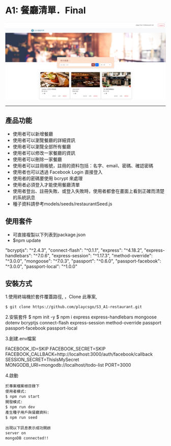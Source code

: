 A1: 餐廳清單．Final 
====

![成果畫面](https://github.com/playcsgo/S3_A1-restaurant/blob/main/cover.png)

-------
產品功能
-----
- 使用者可以新增餐廳
- 使用者可以瀏覽餐廳的詳細資訊
- 使用者可以瀏覽全部所有餐廳
- 使用者可以修改一家餐廳的資訊
- 使用者可以刪除一家餐廳
- 使用者可以註冊帳號，註冊的資料包括：名字、email、密碼、確認密碼
- 使用者也可以透過 Facebook Login 直接登入
- 使用者的密碼要使用 bcrypt 來處理
- 使用者必須登入才能使用餐廳清單
- 使用者登出、註冊失敗、或登入失敗時，使用者都會在畫面上看到正確而清楚的系統訊息
- 種子資料請參考models/seeds/restaurantSeed.js

使用套件
-----
- 可直接複製以下列表到package.json
- $npm update

"bcryptjs": "^2.4.3",
"connect-flash": "^0.1.1",
"express": "^4.18.2",
"express-handlebars": "^7.0.6",
"express-session": "^1.17.3",
"method-override": "^3.0.0",
"mongoose": "^7.0.3",
"passport": "^0.6.0",
"passport-facebook": "^3.0.0",
"passport-local": "^1.0.0"


安裝方式
----
1.使用終端機於套件覆蓋路徑, ，Clone 此專案, 

    $ git clone https://github.com/playcsgo/S3_A1-restaurant.git
    
2.安裝套件 
    $ npm init -y
    $ npm i express express-handlebars mongoose dotenv bcryptjs connect-flash express-session method-override passport passport-facebook passport-local
    
3.創建.env檔案 

FACEBOOK_ID=SKIP
FACEBOOK_SECRET=SKIP
FACEBOOK_CALLBACK=http://localhost:3000/auth/facebook/callback
SESSION_SECRET=ThisIsMySecret
MONGODB_URI=mongodb://localhost/todo-list
PORT=3000
    
4.啟動
    
    於專案檔案根目錄下
    使用者模式:
    $ npm run start  
    開發模式:
    $ npm run dev
    產生種子用戶與餐廳資料:
    $ npm run seed
    
    出現以下訊息表示成功開啟
    server on
    mongoDB connected!!
